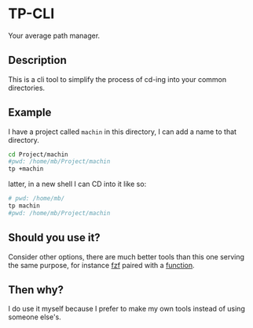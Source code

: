 # TP-CLI

Your average path manager.

## Description

This is a cli tool to simplify the process of cd-ing into your common directories.

## Example

I have a project called `machin` in this directory, I can add a name to that directory.
```sh
cd Project/machin
#pwd: /home/mb/Project/machin
tp +machin
```
latter, in a new shell I can CD into it like so:
```sh
# pwd: /home/mb/
tp machin
#pwd: /home/mb/Project/machin
```

## Should you use it?

Consider other options, there are much better tools than this one serving the same purpose, for instance [fzf](https://github.com/junegunn/fzf) paired with a [function](https://gist.github.com/NileDaley/303090d4e8ee625807ee9f0ee1b8ef53).

## Then why?

I do use it myself because I prefer to make my own tools instead of using someone else's.
